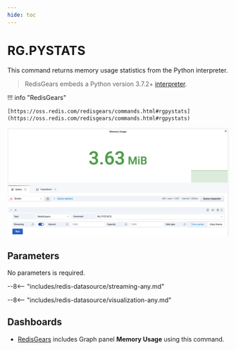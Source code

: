 ```yaml
---
hide: toc
---
```


# RG.PYSTATS

This command returns memory usage statistics from the Python interpreter.

> RedisGears embeds a Python version 3.7.2+ [interpreter](https://oss.redis.com/redisgears/runtime.html#python-interpreter).

!!! info "RedisGears"

    [https://oss.redis.com/redisgears/commands.html#rgpystats](https://oss.redis.com/redisgears/commands.html#rgpystats)

![RG.PYSTATS](../../images/redis-datasource/commands/rg-pystats.png)

## Parameters

No parameters is required.

--8<-- "includes/redis-datasource/streaming-any.md"

--8<-- "includes/redis-datasource/visualization-any.md"

## Dashboards

- [RedisGears](../../redis-app/dashboards/redis-gears.md) includes Graph panel **Memory Usage** using this command.
